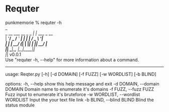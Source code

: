 # Requter

punkmemorie % requter -h                                                                         
                                  _                        
             _ __ ___  __ _ _   _| |_ ___ _ __             
            | '__/ _ \/ _` | | | | __/ _ \ '__|            
            | | |  __/ (_| | |_| | ||  __/ |               
            |_|  \___|\__, |\__,_|\__\___|_|               
                         |_|                v0.0.1         
            Use "requter -h, --help" for more information about a command.                                               
______________________________________________________________________
usage: Reqter.py [-h] [-d DOMAIN] [-f FUZZ] [-w WORDLIST] [-b BLIND]

options:
  -h, --help            show this help message and exit
  -d DOMAIN, --domain DOMAIN
                        Domain name to enumerate it's domains
  -f FUZZ, --fuzz FUZZ  Fuzz input to enumerate it's bruteforce
  -w WORDLIST, --wordlist WORDLIST
                        Input the your text file link
  -b BLIND, --blind BLIND
                        Blind the status module
